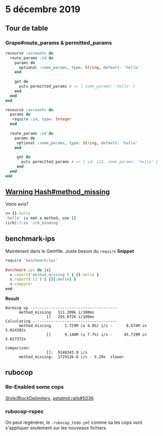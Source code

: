 
# 5 décembre 2019

## Tour de table

### Grape#route_params & permitted_params

```ruby  
resource :accounts do    
  route_params :id do    
    params do    
      optional :some_params, type: String, default: 'hello'    
    end    
    
    get do    
      puts permitted_params # => { some_params: 'hello' }    
    end    
  end  
end  
```

```ruby  
resource :accounts do  
  params do
   require :id, type: Integer 
  end
  
  route_params :id do
    params do
     optional :some_params, type: String, default: 'hello'
    end  
  
     get do 
       puts permitted_params # => { id: 123, some_params: 'hello' } 
     end
  end
end
```

## [Warning Hash#method_missing](https://github.com/petalmd/petalmd.rails/pull/5030)
Votre avis?

```ruby
>> {}.hello
'hello' is not a method, use [] 
(irb):2:in `irb_binding'
```

## benchmark-ips
Maintenant dans le Gemfile. Juste besoin du `require`
**Snippet**
```ruby
require 'benchmark/ips'  
  
Benchmark.ips do |x|  
  x.report('method_missing') { {}.hello }  
  x.report('[]') { {}[:hello] }  
  x.compare!  
end
```

**Result**
```
Warming up --------------------------------------
      method_missing   111.209k i/100ms
                  []   293.072k i/100ms
Calculating -------------------------------------
      method_missing      1.729M (± 4.0%) i/s -      8.674M in   5.024302s
                  []      9.148M (± 7.7%) i/s -     45.719M in   5.027372s

Comparison:
                  []:  9148343.9 i/s
      method_missing:  1729126.6 i/s - 5.29x  slower
```

## rubocop

### Re-Enabled some cops

[Style/BlockDelimiters](https://docs.rubocop.org/en/stable/cops_style/#styleblockdelimiters), [petalmd.rails#5036](https://github.com/petalmd/petalmd.rails/pull/5036)

### rubocop-rspec
On peut regénérer, le `.rubocop_todo.yml` comme sa les cops vont s'appliquer seulement sur les nouveaux fichiers.
<!--stackedit_data:
eyJoaXN0b3J5IjpbLTM3OTE1MTQ1MiwtMTkyMDc3NzgyMSw1Mj
I1MzI1MDEsMjEzMjE4NTM2LC05NTAxNTI2ODAsMjc0NTM0NzEx
LDczMDk5ODExNl19
-->
